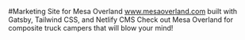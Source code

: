 #Marketing Site for Mesa Overland
www.mesaoverland.com built with Gatsby, Tailwind CSS, and Netlify CMS
Check out Mesa Overland for composite truck campers that will blow your mind!